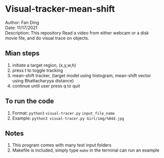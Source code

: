 # Visual-tracker-mean-shift
Author: Fan Ding \
Date: 11/17/2021 \
Description: This repository Read a video from either webcam or a disk movie file, and do visual trace on objects.

## Mian steps
1. initiate a target region, (x,y,w,h)
2. press t to toggle tracking
3. mean-shift tracker, (target model using histogram, mean-shift vector using Bhattacharyya distance)
4. continue until user press q to quit


## To run the code
1. Format:
`python3` `visual-tracer.py` `input_file_name` 
2. Example:
`python3 visual-tracer.py Girl/img/%04d.jpg` 

## Notes
1. This program comes with many test input folders
2. Makefile is included, simply type `make` in the terminal can run an example

